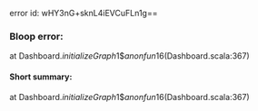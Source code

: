 error id: wHY3nG+sknL4iEVCuFLn1g==
### Bloop error:

at Dashboard$.initializeGraph$1$$anonfun$16(Dashboard.scala:367)
#### Short summary: 

at Dashboard$.initializeGraph$1$$anonfun$16(Dashboard.scala:367)